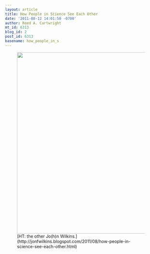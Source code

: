 ```yaml
---
layout: article
title: How People in Science See Each Other
date: '2011-08-12 14:01:50 -0700'
author: Reed A. Cartwright
mt_id: 6313
blog_id: 2
post_id: 6313
basename: how_people_in_s
---
```

<figure>
<a href="http://sotak.info/sci.jpg"><img src="http://sotak.info/sci.jpg" alt="" width="600" height="600" /></a>
<figcaption markdown="span">
[HT: the other Jo(h)n Wilkins.](http://jonfwilkins.blogspot.com/2011/08/how-people-in-science-see-each-other.html)

</figcaption>
</figure>
